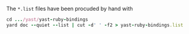 The `*.list` files have been procuded by hand with

```rb
cd .../yast/yast-ruby-bindings
yard doc --quiet --list | cut -d' ' -f2 > yast-ruby-bindings.list
```
